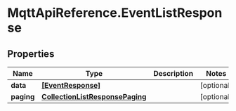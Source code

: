 # MqttApiReference.EventListResponse

## Properties

Name | Type | Description | Notes
------------ | ------------- | ------------- | -------------
**data** | [**[EventResponse]**](EventResponse.md) |  | [optional] 
**paging** | [**CollectionListResponsePaging**](CollectionListResponsePaging.md) |  | [optional] 


